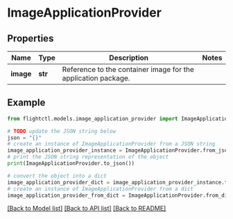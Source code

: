 # ImageApplicationProvider


## Properties

Name | Type | Description | Notes
------------ | ------------- | ------------- | -------------
**image** | **str** | Reference to the container image for the application package. | 

## Example

```python
from flightctl.models.image_application_provider import ImageApplicationProvider

# TODO update the JSON string below
json = "{}"
# create an instance of ImageApplicationProvider from a JSON string
image_application_provider_instance = ImageApplicationProvider.from_json(json)
# print the JSON string representation of the object
print(ImageApplicationProvider.to_json())

# convert the object into a dict
image_application_provider_dict = image_application_provider_instance.to_dict()
# create an instance of ImageApplicationProvider from a dict
image_application_provider_from_dict = ImageApplicationProvider.from_dict(image_application_provider_dict)
```
[[Back to Model list]](../README.md#documentation-for-models) [[Back to API list]](../README.md#documentation-for-api-endpoints) [[Back to README]](../README.md)


